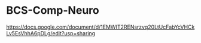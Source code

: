 # BCS-Comp-Neuro
https://docs.google.com/document/d/1EMWIT2RENsrzvq20LtUcFabYcVHCkLv5EsVhhA6pDLg/edit?usp=sharing  
